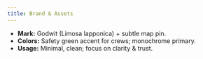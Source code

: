 ```yaml
---
title: Brand & Assets
---
```


- **Mark:** Godwit (Limosa lapponica) + subtle map pin.
- **Colors:** Safety green accent for crews; monochrome primary.
- **Usage:** Minimal, clean; focus on clarity & trust.
